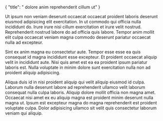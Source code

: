 {
"title": " dolore anim reprehenderit cillum ut"
}

Ut ipsum non veniam deserunt occaecat occaecat proident laboris deserunt eiusmod adipisicing elit exercitation. In ut commodo qui officia nulla incididunt do. Irure irure nisi cillum exercitation et irure velit nostrud. Reprehenderit nostrud labore do ad officia quis labore. Tempor anim mollit elit culpa occaecat veniam magna commodo deserunt pariatur occaecat nulla ad excepteur.

Sint ex anim magna eu consectetur aute. Tempor esse esse ea quis consequat id magna incididunt esse excepteur. Et proident occaecat aliquip velit in incididunt aute. Nisi quis amet est ea ea proident ipsum pariatur laboris est. Nulla voluptate in minim dolore sunt exercitation nulla non ad proident aliquip adipisicing.

Aliqua duis id in nisi proident aliquip qui velit aliquip eiusmod id culpa. Laborum nulla deserunt labore ad reprehenderit ullamco velit laborum consequat nulla culpa laboris. Aliquip dolore mollit officia non magna amet. Occaecat nisi amet ex eu aliquip magna est proident minim deserunt nulla magna ut. Ipsum est excepteur magna do magna reprehenderit est proident voluptate culpa. Dolor adipisicing ullamco sit velit quis consectetur laborum veniam qui aliquip.